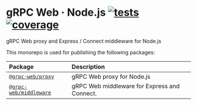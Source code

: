 # gRPC Web &middot; Node.js [![tests](https://github.com/marella/node-grpc-web/actions/workflows/tests.yml/badge.svg)](https://github.com/marella/node-grpc-web/actions/workflows/tests.yml) [![coverage](https://coveralls.io/repos/github/marella/node-grpc-web/badge.svg)](https://coveralls.io/github/marella/node-grpc-web)

gRPC Web proxy and Express / Connect middleware for Node.js

This monorepo is used for publishing the following packages:

| Package                                                                                                 | Description                                  |
| :------------------------------------------------------------------------------------------------------ | :------------------------------------------- |
| [`@grpc-web/proxy`](https://github.com/marella/node-grpc-web/tree/main/packages/proxy#readme)           | gRPC Web proxy for Node.js                   |
| [`@grpc-web/middleware`](https://github.com/marella/node-grpc-web/tree/main/packages/middleware#readme) | gRPC Web middleware for Express and Connect. |
